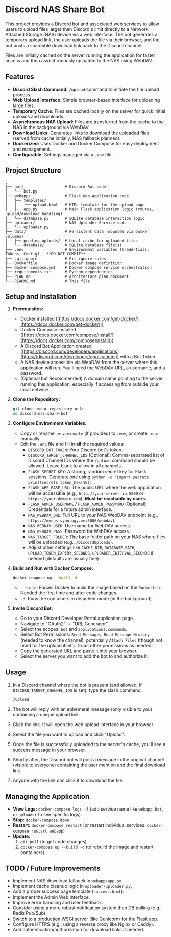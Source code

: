 # Discord NAS Share Bot

This project provides a Discord bot and associated web services to allow users to upload files larger than Discord's limit directly to a Network Attached Storage (NAS) device via a web interface. The bot generates a temporary upload link, the user uploads the file via their browser, and the bot posts a shareable download link back to the Discord channel.

Files are initially cached on the server running the application for faster access and then asynchronously uploaded to the NAS using WebDAV.

## Features

- **Discord Slash Command:** `/upload` command to initiate the file upload process.
- **Web Upload Interface:** Simple browser-based interface for uploading large files.
- **Temporary Cache:** Files are cached locally on the server for quick initial uploads and downloads.
- **Asynchronous NAS Upload:** Files are transferred from the cache to the NAS in the background via WebDAV.
- **Download Links:** Generates links to download the uploaded files (served from cache initially, NAS fallback planned).
- **Dockerized:** Uses Docker and Docker Compose for easy deployment and management.
- **Configurable:** Settings managed via a `.env` file.

## Project Structure

```
.
├── bot/                  # Discord Bot code
│   └── bot.py
├── webapp/               # Flask Web Application code
│   ├── templates/
│   │   └── upload.html   # HTML template for the upload page
│   ├── app.py            # Main Flask application logic (routes, upload/download handling)
│   └── database.py       # SQLite database interaction logic
├── uploader/             # NAS Uploader Service code
│   └── uploader.py
├── data/                 # Persistent data (mounted via Docker volumes)
│   ├── pending_uploads/  # Local cache for uploaded files
│   └── database/         # SQLite database file(s)
├── .env                  # Environment variables (Credentials, Tokens, Config) - **DO NOT COMMIT**
├── .gitignore            # Git ignore rules
├── Dockerfile            # Docker image definition
├── docker-compose.yml    # Docker Compose service orchestration
├── requirements.txt      # Python dependencies
├── PLAN.md               # Architecture plan document
└── README.md             # This file
```

## Setup and Installation

1. **Prerequisites:**

   - Docker installed ([https://docs.docker.com/get-docker/](https://docs.docker.com/get-docker/))
   - Docker Compose installed ([https://docs.docker.com/compose/install/](https://docs.docker.com/compose/install/))
   - A Discord Bot Application created ([https://discord.com/developers/applications](https://discord.com/developers/applications)) with a Bot Token.
   - A NAS device accessible via WebDAV from the server where this application will run. You'll need the WebDAV URL, a username, and a password.
   - (Optional but Recommended) A domain name pointing to the server running this application, especially if accessing from outside your local network.

2. **Clone the Repository:**

   ```bash
   git clone <your-repository-url>
   cd discord-nas-share-bot
   ```

3. **Configure Environment Variables:**

   - Copy or rename `.env.example` (if provided) to `.env`, or create `.env` manually.
   - Edit the `.env` file and fill in **all** the required values:
     - `DISCORD_BOT_TOKEN`: Your Discord bot's token.
     - `DISCORD_TARGET_CHANNEL_IDS` (Optional): Comma-separated list of Discord Channel IDs where the `/upload` command should be allowed. Leave blank to allow in all channels.
     - `FLASK_SECRET_KEY`: A strong, random secret key for Flask sessions. Generate one using `python -c 'import secrets; print(secrets.token_hex(16))'`.
     - `FLASK_APP_BASE_URL`: The public URL where the web application will be accessible (e.g., `http://your-server-ip:5000` or `https://your-domain.com`). **Must be reachable by users.**
     - `FLASK_ADMIN_USERNAME` / `FLASK_ADMIN_PASSWORD` (Optional): Credentials for a future admin interface.
     - `NAS_WEBDAV_URL`: Full URL to your NAS WebDAV endpoint (e.g., `https://mynas.synology.me:5006/webdav`).
     - `NAS_WEBDAV_USER`: Username for WebDAV access.
     - `NAS_WEBDAV_PASS`: Password for WebDAV access.
     - `NAS_TARGET_FOLDER`: The base folder path on your NAS where files will be uploaded (e.g., `/DiscordUploads`).
     - Adjust other settings like `CACHE_DIR`, `DATABASE_PATH`, `UPLOAD_TOKEN_EXPIRY_SECONDS`, `UPLOADER_INTERVAL_SECONDS` if needed (defaults are usually fine).

4. **Build and Run with Docker Compose:**

   ```bash
   docker-compose up --build -d
   ```

   - `--build`: Forces Docker to build the image based on the `Dockerfile`. Needed the first time and after code changes.
   - `-d`: Runs the containers in detached mode (in the background).

5. **Invite Discord Bot:**
   - Go to your Discord Developer Portal application page.
   - Navigate to "OAuth2" -> "URL Generator".
   - Select the scopes: `bot` and `applications.commands`.
   - Select Bot Permissions: `Send Messages`, `Read Message History` (needed to know the channel), potentially `Attach Files` (though not used for the upload itself). Grant other permissions as needed.
   - Copy the generated URL and paste it into your browser.
   - Select the server you want to add the bot to and authorize it.

## Usage

1. In a Discord channel where the bot is present (and allowed, if `DISCORD_TARGET_CHANNEL_IDS` is set), type the slash command:

   ```
   /upload
   ```

2. The bot will reply with an ephemeral message (only visible to you) containing a unique upload link.
3. Click the link. It will open the web upload interface in your browser.
4. Select the file you want to upload and click "Upload".
5. Once the file is successfully uploaded to the server's cache, you'll see a success message in your browser.
6. Shortly after, the Discord bot will post a message in the original channel (visible to everyone) containing the user mention and the final download link.
7. Anyone with the link can click it to download the file.

## Managing the Application

- **View Logs:** `docker-compose logs -f` (add service name like `webapp`, `bot`, or `uploader` to see specific logs).
- **Stop:** `docker-compose down`
- **Restart:** `docker-compose restart` (or restart individual services: `docker-compose restart webapp`)
- **Update:**
  1. `git pull` (to get code changes)
  2. `docker-compose up --build -d` (to rebuild the image and restart containers)

## TODO / Future Improvements

- Implement NAS download fallback in `webapp/app.py`.
- Implement cache cleanup logic in `uploader/uploader.py`.
- Add a proper success page template (`success.html`).
- Implement the Admin Web Interface.
- Improve error handling and user feedback.
- Consider using a more robust notification system than DB polling (e.g., Redis Pub/Sub).
- Switch to a production WSGI server (like Gunicorn) for the Flask app.
- Configure HTTPS (e.g., using a reverse proxy like Nginx or Caddy).
- Add authentication/authorization for download links if needed.
